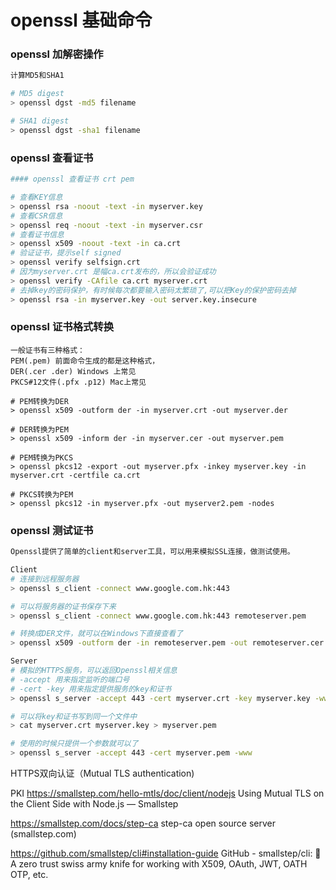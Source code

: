 # openssl 基础命令

### openssl 加解密操作

```bash
计算MD5和SHA1

# MD5 digest
> openssl dgst -md5 filename

# SHA1 digest
> openssl dgst -sha1 filename
```

### openssl 查看证书

```bash
#### openssl 查看证书 crt pem

# 查看KEY信息
> openssl rsa -noout -text -in myserver.key
# 查看CSR信息
> openssl req -noout -text -in myserver.csr
# 查看证书信息
> openssl x509 -noout -text -in ca.crt
# 验证证书，提示self signed
> openssl verify selfsign.crt
# 因为myserver.crt 是幅ca.crt发布的，所以会验证成功
> openssl verify -CAfile ca.crt myserver.crt
# 去掉key的密码保护，有时候每次都要输入密码太繁琐了,可以把Key的保护密码去掉
> openssl rsa -in myserver.key -out server.key.insecure
```

### openssl 证书格式转换

```
一般证书有三种格式：
PEM(.pem) 前面命令生成的都是这种格式，
DER(.cer .der) Windows 上常见
PKCS#12文件(.pfx .p12) Mac上常见

# PEM转换为DER
> openssl x509 -outform der -in myserver.crt -out myserver.der

# DER转换为PEM
> openssl x509 -inform der -in myserver.cer -out myserver.pem

# PEM转换为PKCS
> openssl pkcs12 -export -out myserver.pfx -inkey myserver.key -in myserver.crt -certfile ca.crt

# PKCS转换为PEM
> openssl pkcs12 -in myserver.pfx -out myserver2.pem -nodes
```

### openssl 测试证书

```bash
Openssl提供了简单的client和server工具，可以用来模拟SSL连接，做测试使用。

Client
# 连接到远程服务器
> openssl s_client -connect www.google.com.hk:443

# 可以将服务器的证书保存下来
> openssl s_client -connect www.google.com.hk:443 remoteserver.pem

# 转换成DER文件，就可以在Windows下直接查看了
> openssl x509 -outform der -in remoteserver.pem -out remoteserver.cer

Server
# 模拟的HTTPS服务，可以返回Openssl相关信息
# -accept 用来指定监听的端口号
# -cert -key 用来指定提供服务的key和证书
> openssl s_server -accept 443 -cert myserver.crt -key myserver.key -www

# 可以将key和证书写到同一个文件中
> cat myserver.crt myserver.key > myserver.pem

# 使用的时候只提供一个参数就可以了
> openssl s_server -accept 443 -cert myserver.pem -www
```



HTTPS双向认证（Mutual TLS authentication)

PKI
https://smallstep.com/hello-mtls/doc/client/nodejs
Using Mutual TLS on the Client Side with Node.js — Smallstep

https://smallstep.com/docs/step-ca
step-ca open source server (smallstep.com)

https://github.com/smallstep/cli#installation-guide
GitHub - smallstep/cli: 🧰 A zero trust swiss army knife for working with X509, OAuth, JWT, OATH OTP, etc.
